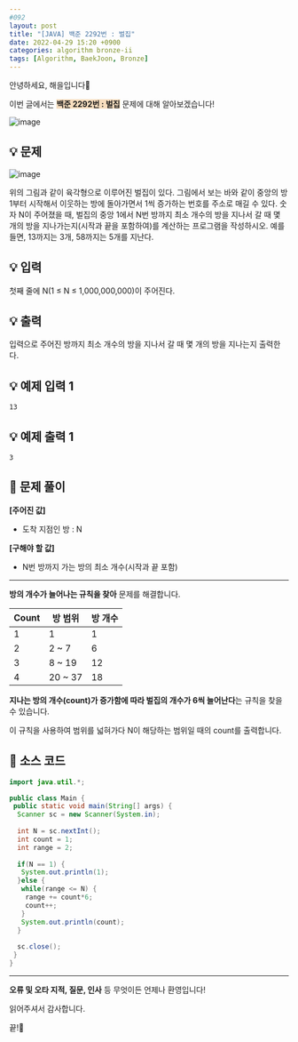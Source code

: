 ```yaml
---
#092
layout: post
title: "[JAVA] 백준 2292번 : 벌집"
date: 2022-04-29 15:20 +0900
categories: algorithm bronze-ii
tags: [Algorithm, BaekJoon, Bronze]
---
```


안녕하세요, 해을입니다🦖

이번 글에서는 <span style="background-color:#f7ddbe">**백준 2292번 : 벌집**</span> 문제에 대해 알아보겠습니다!

![image](https://user-images.githubusercontent.com/39720852/182396076-f7919c92-4c1b-4c5e-8efa-91ec3605814b.png)

## 💡 문제

![image](https://user-images.githubusercontent.com/39720852/182396134-934a314f-d8ec-483c-a3b1-c283c38648d1.png)

위의 그림과 같이 육각형으로 이루어진 벌집이 있다. 그림에서 보는 바와 같이 중앙의 방 1부터 시작해서 이웃하는 방에 돌아가면서 1씩 증가하는 번호를 주소로 매길 수 있다. 숫자 N이 주어졌을 때, 벌집의 중앙 1에서 N번 방까지 최소 개수의 방을 지나서 갈 때 몇 개의 방을 지나가는지(시작과 끝을 포함하여)를 계산하는 프로그램을 작성하시오. 예를 들면, 13까지는 3개, 58까지는 5개를 지난다.

## 💡 입력

첫째 줄에 N(1 ≤ N ≤ 1,000,000,000)이 주어진다.

## 💡 출력

입력으로 주어진 방까지 최소 개수의 방을 지나서 갈 때 몇 개의 방을 지나는지 출력한다.

## 💡 예제 입력 1

```
13
```

## 💡 예제 출력 1

```
3
```

## 🚩 문제 풀이

**[주어진 값]**

* 도착 지점인 방 : N

**[구해야 할 값]**

* N번 방까지 가는 방의 최소 개수(시작과 끝 포함)

---

**방의 개수가 늘어나는 규칙을 찾아** 문제를 해결합니다.

| Count | 방 범위 | 방 개수 |
| ----- | --------- | --------- |
| 1     | 1         | 1         |
| 2     | 2 ~ 7     | 6         |
| 3     | 8 ~ 19    | 12        |
| 4     | 20 ~ 37   | 18        |

**지나는 방의 개수(count)가 증가함에 따라 벌집의 개수가 6씩 늘어난다**는 규칙을 찾을 수 있습니다.

이 규칙을 사용하여 범위를 넓혀가다 N이 해당하는 범위일 때의 count를 출력합니다.

## 🚩 소스 코드

``` java
import java.util.*;

public class Main {
 public static void main(String[] args) {  
  Scanner sc = new Scanner(System.in);
  
  int N = sc.nextInt();
  int count = 1;
  int range = 2;
  
  if(N == 1) {
   System.out.println(1);
  }else {
   while(range <= N) {
    range += count*6;
    count++;
   }
   System.out.println(count);
  }  
  
  sc.close();
 }
}
```

---

**오류 및 오타 지적, 질문, 인사** 등 무엇이든 언제나 환영입니다!

읽어주셔서 감사합니다.

끝!🦕
